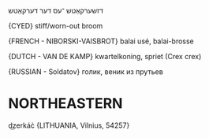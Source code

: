 דזשערקאַטש
־עס
דער
דערקאַטש

{CYED}
stiff/worn-out broom

{FRENCH - NIBORSKI-VAISBROT}
balai usé, balai-brosse

{DUTCH - VAN DE KAMP}
kwartelkoning, spriet (Crex crex)

{RUSSIAN - Soldatov}
голик, веник из прутьев

NORTHEASTERN
==============

d͜zerkác̀ {LITHUANIA, Vilnius, 54257}

